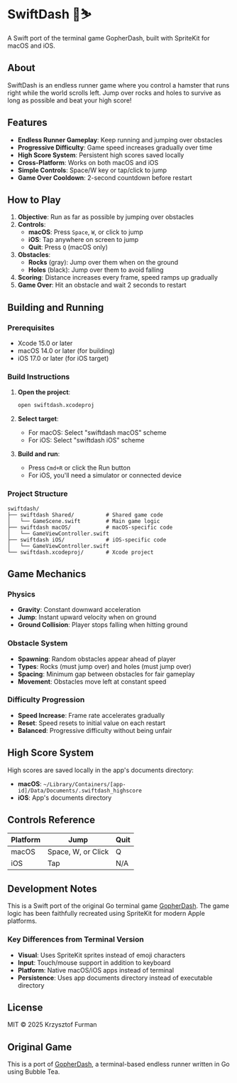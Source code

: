 # SwiftDash 🐹⛷️

A Swift port of the terminal game GopherDash, built with SpriteKit for macOS and iOS.

## About

SwiftDash is an endless runner game where you control a hamster that runs right while the world scrolls left. Jump over rocks and holes to survive as long as possible and beat your high score!

## Features

- **Endless Runner Gameplay**: Keep running and jumping over obstacles
- **Progressive Difficulty**: Game speed increases gradually over time
- **High Score System**: Persistent high scores saved locally
- **Cross-Platform**: Works on both macOS and iOS
- **Simple Controls**: Space/W key or tap/click to jump
- **Game Over Cooldown**: 2-second countdown before restart

## How to Play

1. **Objective**: Run as far as possible by jumping over obstacles
2. **Controls**: 
   - **macOS**: Press `Space`, `W`, or click to jump
   - **iOS**: Tap anywhere on screen to jump
   - **Quit**: Press `Q` (macOS only)
3. **Obstacles**:
   - **Rocks** (gray): Jump over them when on the ground
   - **Holes** (black): Jump over them to avoid falling
4. **Scoring**: Distance increases every frame, speed ramps up gradually
5. **Game Over**: Hit an obstacle and wait 2 seconds to restart

## Building and Running

### Prerequisites
- Xcode 15.0 or later
- macOS 14.0 or later (for building)
- iOS 17.0 or later (for iOS target)

### Build Instructions

1. **Open the project**:
   ```bash
   open swiftdash.xcodeproj
   ```

2. **Select target**:
   - For macOS: Select "swiftdash macOS" scheme
   - For iOS: Select "swiftdash iOS" scheme

3. **Build and run**:
   - Press `Cmd+R` or click the Run button
   - For iOS, you'll need a simulator or connected device

### Project Structure

```
swiftdash/
├── swiftdash Shared/          # Shared game code
│   └── GameScene.swift        # Main game logic
├── swiftdash macOS/           # macOS-specific code
│   └── GameViewController.swift
├── swiftdash iOS/             # iOS-specific code
│   └── GameViewController.swift
└── swiftdash.xcodeproj/       # Xcode project
```

## Game Mechanics

### Physics
- **Gravity**: Constant downward acceleration
- **Jump**: Instant upward velocity when on ground
- **Ground Collision**: Player stops falling when hitting ground

### Obstacle System
- **Spawning**: Random obstacles appear ahead of player
- **Types**: Rocks (must jump over) and holes (must jump over)
- **Spacing**: Minimum gap between obstacles for fair gameplay
- **Movement**: Obstacles move left at constant speed

### Difficulty Progression
- **Speed Increase**: Frame rate accelerates gradually
- **Reset**: Speed resets to initial value on each restart
- **Balanced**: Progressive difficulty without being unfair

## High Score System

High scores are saved locally in the app's documents directory:
- **macOS**: `~/Library/Containers/[app-id]/Data/Documents/.swiftdash_highscore`
- **iOS**: App's documents directory

## Controls Reference

| Platform | Jump | Quit |
|----------|------|------|
| macOS | Space, W, or Click | Q |
| iOS | Tap | N/A |

## Development Notes

This is a Swift port of the original Go terminal game [GopherDash](https://github.com/krisfur/gopherdash). The game logic has been faithfully recreated using SpriteKit for modern Apple platforms.

### Key Differences from Terminal Version
- **Visual**: Uses SpriteKit sprites instead of emoji characters
- **Input**: Touch/mouse support in addition to keyboard
- **Platform**: Native macOS/iOS apps instead of terminal
- **Persistence**: Uses app documents directory instead of executable directory

## License

MIT © 2025 Krzysztof Furman

## Original Game

This is a port of [GopherDash](https://github.com/krisfur/gopherdash), a terminal-based endless runner written in Go using Bubble Tea. 